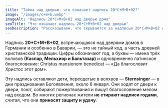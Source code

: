```yaml
---
title: "Тайна над дверью: что означает надпись 20*C+M+B+02?"
image: "/images/c+m+b.webp"
imageAlt: "Надпись 20*C+M+B+02 над дверью дома"
seoTitle: "Что означает надпись 20*C+M+B+02 над дверью"
seoDescription: "Рассказываем, что скрывается за надписью 20*C+M+B+02 на дверях домов в Германии: древняя традиция, волхвы, благословение и доброта."
---
```


Надпись **20*C+M+B+02**, встречающаяся над дверями домов в Германии и особенно в Баварии, — это не тайный код, а часть древней христианской традиции. Цифры обозначают год, а буквы — имена трёх волхвов **(Каспар, Мельхиор и Бальтазар)** и одновременно латинское благословение: Christus mansionem benedicat — «Да благословит Христос этот дом».

Эту надпись оставляют дети, переодетые в волхвов — **Sternsinger** — в дни празднования Богоявления, около 6 января. Они ходят от двери к двери, поют, собирают пожертвования и пишут благословение мелом над входом. Во многих регионах жители **не стирают надписи годами**, считая, что они **приносят защиту и удачу**. 